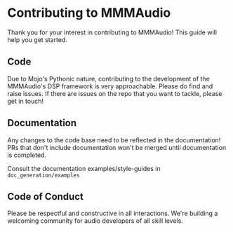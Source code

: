 # Contributing to MMMAudio

Thank you for your interest in contributing to MMMAudio! This guide will help you get started.

## Code

Due to Mojo's Pythonic nature, contributing to the development of the MMMAudio's DSP framework is very approachable. Please do find and raise issues. If there are issues on the repo that you want to tackle, please get in touch!

## Documentation

Any changes to the code base need to be reflected in the documentation! PRs that don't include documentation won't be merged until documentation is completed.

Consult the documentation examples/style-guides in `doc_generation/examples`

## Code of Conduct

Please be respectful and constructive in all interactions. We're building a welcoming community for audio developers of all skill levels.